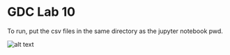 # GDC Lab 10
To run, put the csv files in the same directory as the jupyter notebook pwd. 

![alt text](aws-https://github.com/smcd253/aws-jupyter-cancerIdentificationML/blob/master/Screen%20Shot%202018-10-29%20at%207.57.28%20AM.png)
